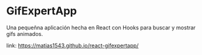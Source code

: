 # GifExpertApp

Una pequeñna aplicación hecha en React con Hooks para buscar y mostrar gifs animados.

link: https://matias1543.github.io/react-gifexpertapp/
